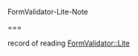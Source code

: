 FormValidator-Lite-Note

===

record of reading [FormValidator::Lite](https://metacpan.org/pod/FormValidator::Lite)
